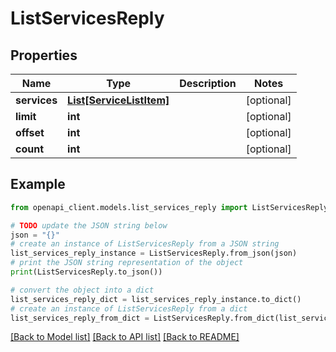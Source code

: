 # ListServicesReply


## Properties

Name | Type | Description | Notes
------------ | ------------- | ------------- | -------------
**services** | [**List[ServiceListItem]**](ServiceListItem.md) |  | [optional] 
**limit** | **int** |  | [optional] 
**offset** | **int** |  | [optional] 
**count** | **int** |  | [optional] 

## Example

```python
from openapi_client.models.list_services_reply import ListServicesReply

# TODO update the JSON string below
json = "{}"
# create an instance of ListServicesReply from a JSON string
list_services_reply_instance = ListServicesReply.from_json(json)
# print the JSON string representation of the object
print(ListServicesReply.to_json())

# convert the object into a dict
list_services_reply_dict = list_services_reply_instance.to_dict()
# create an instance of ListServicesReply from a dict
list_services_reply_from_dict = ListServicesReply.from_dict(list_services_reply_dict)
```
[[Back to Model list]](../README.md#documentation-for-models) [[Back to API list]](../README.md#documentation-for-api-endpoints) [[Back to README]](../README.md)


